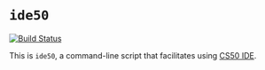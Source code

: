 # `ide50`

[![Build Status](https://travis-ci.com/cs50/ide50.svg?branch=master)](https://travis-ci.org/cs50/ide50)

This is `ide50`, a command-line script that facilitates using [CS50 IDE](https://cs50.readthedocs.io/ide/offline/).
